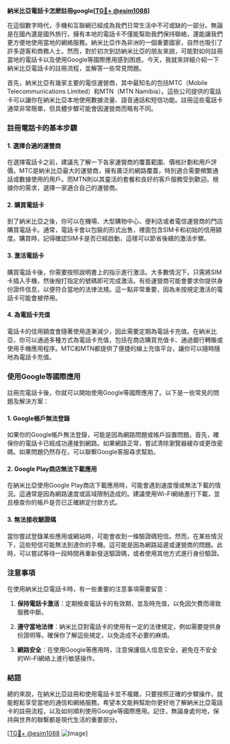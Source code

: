 **納米比亞電話卡怎麽註冊google[[TG💪+ @esim1088](https://t.me/s/esim1088)]**

在這個數字時代，手機和互聯網已經成為我們日常生活中不可或缺的一部分。無論是在國內還是國外旅行，擁有本地的電話卡不僅能幫助我們保持聯絡，還能讓我們更方便地使用當地的網絡服務。納米比亞作為非洲的一個重要國家，自然也吸引了許多遊客和商務人士。然而，對於初次到訪納米比亞的朋友來說，可能對如何註冊當地的電話卡以及使用Google等國際應用感到困惑。今天，我就來詳細介紹一下納米比亞電話卡的註冊流程，並解答一些常見問題。

首先，納米比亞有幾家主要的電信運營商，其中最知名的包括MTC（Mobile Telecommunications Limited）和MTN（MTN Namibia）。這些公司提供的電話卡可以讓你在納米比亞本地使用數據流量、語音通話和短信功能。註冊這些電話卡通常非常簡單，但具體步驟可能會因運營商而略有不同。

### 註冊電話卡的基本步驟

#### 1. 選擇合適的運營商
在選擇電話卡之前，建議先了解一下各家運營商的覆蓋範圍、價格計劃和用戶評價。MTC是納米比亞最大的運營商，擁有廣泛的網路覆蓋，特別適合需要頻繁通話或數據使用的用戶。而MTN則以其靈活的套餐和良好的客戶服務受到歡迎。根據你的需求，選擇一家適合自己的運營商。

#### 2. 購買電話卡
到了納米比亞之後，你可以在機場、大型購物中心、便利店或者電信運營商的門店購買電話卡。通常，電話卡會以包裝的形式出售，裡面包含SIM卡和初始的信用額度。購買時，記得確認SIM卡是否已經啟動，這樣可以節省後續的激活步驟。

#### 3. 激活電話卡
購買電話卡後，你需要按照說明書上的指示進行激活。大多數情況下，只需將SIM卡插入手機，然後撥打指定的號碼即可完成激活。有些運營商可能會要求你提供身份證件信息，以便符合當地的法律法規。這一點非常重要，因為未按規定激活的電話卡可能會被停用。

#### 4. 為電話卡充值
電話卡的信用額度會隨著使用逐漸減少，因此需要定期為電話卡充值。在納米比亞，你可以通過多種方式為電話卡充值，包括在商店購買充值卡、通過銀行轉賬或使用手機應用程序。MTC和MTN都提供了便捷的線上充值平台，讓你可以隨時隨地為電話卡充值。

### 使用Google等國際應用

註冊完電話卡後，你就可以開始使用Google等國際應用了。以下是一些常見的問題及解決方案：

#### 1. Google帳戶無法登錄
如果你的Google帳戶無法登錄，可能是因為網路問題或帳戶設置問題。首先，確保你的電話卡已經成功連接到網路。如果網路正常，嘗試清除瀏覽器緩存或更改密碼。如果問題仍然存在，可以聯繫Google客服尋求幫助。

#### 2. Google Play商店無法下載應用
在納米比亞使用Google Play商店下載應用時，可能會遇到速度慢或無法下載的情況。這通常是因為網路速度或區域限制造成的。建議使用Wi-Fi網絡進行下載，並且檢查你的帳戶是否已正確綁定付款方式。

#### 3. 無法接收驗證碼
當你嘗試登錄某些應用或網站時，可能會收到一條驗證碼短信。然而，在某些情況下，這些短信可能無法到達你的手機。這可能是因為網路延遲或運營商的問題。此時，可以嘗試等待一段時間再重新發送驗證碼，或者使用其他方式進行身份驗證。

### 注意事項

在使用納米比亞電話卡時，有一些重要的注意事項需要留意：

1. **保持電話卡激活**：定期檢查電話卡的有效期，並及時充值，以免因欠費而導致服務中斷。
   
2. **遵守當地法律**：納米比亞對電話卡的使用有一定的法律規定，例如需要提供身份證明等。確保你了解這些規定，以免造成不必要的麻煩。

3. **網路安全**：在使用Google等應用時，注意保護個人信息安全，避免在不安全的Wi-Fi網絡上進行敏感操作。

### 結語

總的來說，在納米比亞註冊和使用電話卡並不複雜，只要按照正確的步驟操作，就能輕鬆享受當地的通信和網絡服務。希望本文能夠幫助你更好地了解納米比亞電話卡的註冊流程，以及如何順利使用Google等國際應用。記住，無論身處何地，保持與世界的聯繫都是現代生活的重要部分。

[[TG💪+ @esim1088](https://t.me/s/esim1088) ![Image](https://i.postimg.cc/4NQfJmqS/Snipaste-2025-05-13-00-14-12.png)]